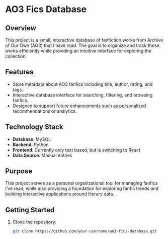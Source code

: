 # AO3 Fics Database

## Overview
This project is a small, interactive database of fanfiction works from Archive of Our Own (AO3) that I have read. The goal is to organize and track these works efficiently while providing an intuitive interface for exploring the collection.

## Features
- Store metadata about AO3 fanfics including title, author, rating, and tags.
- Interactive database interface for searching, filtering, and browsing fanfics.
- Designed to support future enhancements such as personalized recommendations or analytics.

## Technology Stack
- **Database**: MySQL
- **Backend**: Python
- **Frontend**: Currently only text based, but is switching to React
- **Data Source**: Manual entries

## Purpose
This project serves as a personal organizational tool for managing fanfics I’ve read, while also providing a foundation for exploring fanfic trends and building interactive applications around literary data.

## Getting Started
1. Clone the repository:
   ```bash
   git clone https://github.com/your-username/ao3-fics-database.git

   
